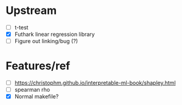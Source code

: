 # Upstream
- [ ] t-test
- [x] Futhark linear regression library
- [ ] Figure out linking/bug (?)
# Features/ref
- [ ] https://christophm.github.io/interpretable-ml-book/shapley.html
- [ ] spearman rho
- [x] Normal makefile?

